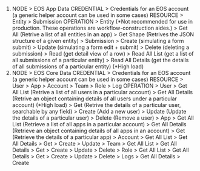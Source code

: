 1. NODE > EOS App Data
    CREDENTIAL > Credentials for an EOS account (a generic helper account can be used in some cases)
    RESOURCE
        > Entity 
        > Submission
    OPERATION
        > Entity (*Not recommended for use in production. These operations are workflow-construction aides.)
            > Get All (Retrive a list of all entities in an app)
            > Get Shape (Retrives the JSON structure of a given entity)
        > Submission
            > Create (simulating a form submit)
            > Update (simulating a form edit + submit)
            > Delete (deleting a submission)
            > Read (get detail view of a row)
            > Read All List (get a list of all submissions of a particular entity)
            > Read All Details (get the details of all submissions of a particular entity) (*High load)
2. NODE > EOS Core Data
    CREDENTIAL > Credentials for an EOS account (a generic helper account can be used in some cases)
    RESOURCE
        > User
        > App
        > Account
        > Team
        > Role
        > Log
    OPERATION
        > User
            > Get All List (Retrive a list of all users in a particular account)
            > Get All Details (Retrive an object containing details of all users under a particular account) (*High load)
            > Get (Retrive the details of a particular user, searchable by any field)
            > Create (Add a new user)
            > Update (Update the details of a particular user)
            > Delete (Remove a user)
        > App
            > Get All List (Retrieve a list of all apps in a particular account)
            > Get All Details (Retrieve an object containing details of all apps in an account)
            > Get (Retrieve the details of a particular app)
        > Account
            > Get All List
            > Get All Details
            > Get
            > Create
            > Update
        > Team
            > Get All List
            > Get All Details
            > Get
            > Create
            > Update
            > Delete
        > Role
            > Get All List
            > Get All Details
            > Get
            > Create
            > Update
            > Delete
        > Logs
            > Get All Details
            > Create
